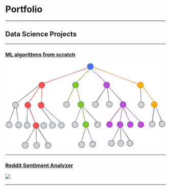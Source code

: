 # Portfolio

---

## Data Science Projects

---
### [ML algorithms from scratch](https://github.com/TheoBHKim/theobhkim.github.io/tree/master/mlalgo)

<img src="images/decision_tree.png?raw=true"/>

---
### [Reddit Sentiment Analyzer](https://github.com/TheoBHKim/theobhkim.github.io/blob/master/reddit/wordcloud.png)

<img src="images/wordcloud1.png?raw=true"/>

---
